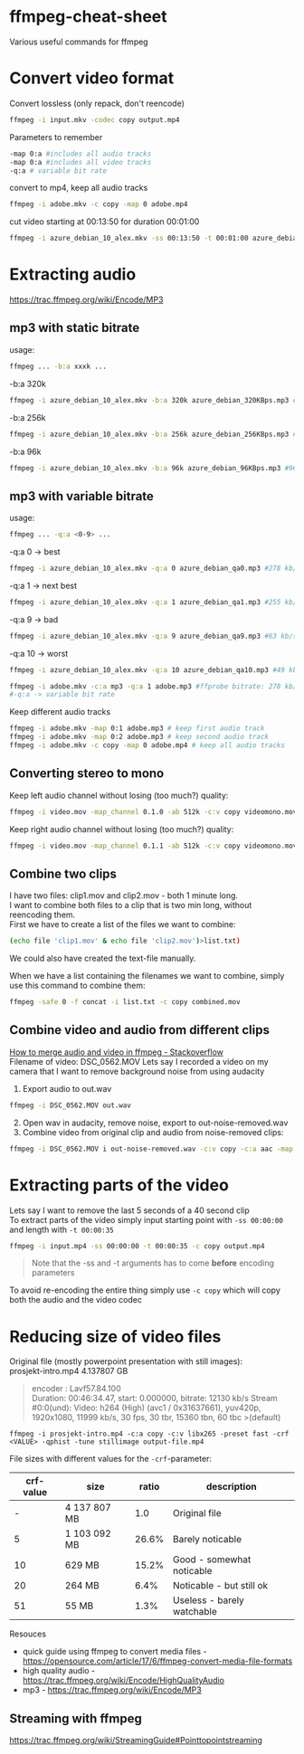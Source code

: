 # ffmpeg-cheat-sheet
Various useful commands for ffmpeg

# Convert video format
Convert lossless (only repack, don't reencode)
```sh
ffmpeg -i input.mkv -codec copy output.mp4
```

Parameters to remember
```sh
-map 0:a #includes all audio tracks
-map 0:a #includes all video tracks
-q:a # variable bit rate
```

convert to mp4, keep all audio tracks
```sh
ffmpeg -i adobe.mkv -c copy -map 0 adobe.mp4
```

cut video starting at 00:13:50 for duration 00:01:00
```sh
ffmpeg -i azure_debian_10_alex.mkv -ss 00:13:50 -t 00:01:00 azure_debian_cut.mp4
```

# Extracting audio
https://trac.ffmpeg.org/wiki/Encode/MP3

## mp3 with static bitrate
usage:
```sh
ffmpeg ... -b:a xxxk ...
```
-b:a 320k
```sh
ffmpeg -i azure_debian_10_alex.mkv -b:a 320k azure_debian_320KBps.mp3 #320 kb/s
```
-b:a 256k 
```sh
ffmpeg -i azure_debian_10_alex.mkv -b:a 256k azure_debian_256KBps.mp3 #256 kb/s
```
-b:a 96k
```sh
ffmpeg -i azure_debian_10_alex.mkv -b:a 96k azure_debian_96KBps.mp3 #96 kb/s
```

## mp3 with variable bitrate
usage:
```sh
ffmpeg ... -q:a <0-9> ...
```

-q:a 0 -> best
```sh
ffmpeg -i azure_debian_10_alex.mkv -q:a 0 azure_debian_qa0.mp3 #278 kb/s
```
-q:a 1 -> next best
```sh
ffmpeg -i azure_debian_10_alex.mkv -q:a 1 azure_debian_qa1.mp3 #255 kb/s
```
-q:a 9 -> bad
```sh
ffmpeg -i azure_debian_10_alex.mkv -q:a 9 azure_debian_qa9.mp3 #63 kb/s
```
-q:a 10 -> worst
```sh
ffmpeg -i azure_debian_10_alex.mkv -q:a 10 azure_debian_qa10.mp3 #49 kb/s
```

```sh
ffmpeg -i adobe.mkv -c:a mp3 -q:a 1 adobe.mp3 #ffprobe bitrate: 278 kb/s
#-q:a -> variable bit rate
```

Keep different audio tracks
```sh
ffmpeg -i adobe.mkv -map 0:1 adobe.mp3 # keep first audio track
ffmpeg -i adobe.mkv -map 0:2 adobe.mp3 # keep second audio track
ffmpeg -i adobe.mkv -c copy -map 0 adobe.mp4 # keep all audio tracks
```

## Converting stereo to mono
Keep left audio channel without losing (too much?) quality:
```sh
ffmpeg -i video.mov -map_channel 0.1.0 -ab 512k -c:v copy videomono.mov
```
Keep right audio channel without losing (too much?) quality:
```sh
ffmpeg -i video.mov -map_channel 0.1.1 -ab 512k -c:v copy videomono.mov
```

## Combine two clips
I have two files: clip1.mov and clip2.mov - both 1 minute long.  
I want to combine both files to a clip that is two min long, without reencoding them.  
First we have to create a list of the files we want to combine:
```sh
(echo file 'clip1.mov' & echo file 'clip2.mov')>list.txt)
```
We could also have created the text-file manually.    

When we have a list containing the filenames we want to combine, simply use this command to combine them:
```sh
ffmpeg -safe 0 -f concat -i list.txt -c copy combined.mov 
```

## Combine video and audio from different clips
[How to merge audio and video in ffmpeg - Stackoverflow](https://superuser.com/questions/277642/how-to-merge-audio-and-video-file-in-ffmpeg)  
Filename of video: DSC_0562.MOV
Lets say I recorded a video on my camera that I want to remove background noise from using audacity 
1) Export audio to out.wav
```sh
ffmpeg -i DSC_0562.MOV out.wav
```
2) Open wav in audacity, remove noise, export to out-noise-removed.wav
3) Combine video from original clip and audio from noise-removed clips:
```sh
ffmpeg -i DSC_0562.MOV i out-noise-removed.wav -c:v copy -c:a aac -map 0:v:0 -map 1:a:0 out.mp4
```


# Extracting parts of the video
Lets say I want to remove the last 5 seconds of a 40 second clip  
To extract parts of the video simply input starting point with `-ss 00:00:00` and length with `-t 00:00:35`   
```sh
ffmpeg -i input.mp4 -ss 00:00:00 -t 00:00:35 -c copy output.mp4
```
> Note that the -ss and -t arguments has to come **before** encoding parameters 

To avoid re-encoding the entire thing simply use `-c copy` which will copy both the audio and the video codec

# Reducing size of video files
Original file (mostly powerpoint presentation with still images):   
prosjekt-intro.mp4 4.137807 GB  
>encoder         : Lavf57.84.100  
>  Duration: 00:46:34.47, start: 0.000000, bitrate: 12130 kb/s
>  Stream #0:0(und): Video: h264 (High) (avc1 / 0x31637661), yuv420p, 1920x1080, 11999 kb/s, 30 fps, 30 tbr, 15360 tbn, 60 tbc >(default)   

`ffmpeg -i prosjekt-intro.mp4 -c:a copy -c:v libx265 -preset fast -crf <VALUE> -qphist -tune stillimage output-file.mp4`   
 
 
File sizes with different values for the `-crf`-parameter:    

|crf-value|size|ratio|description
|---|---|---|---|
|-|4 137 807 MB|1.0|Original file|
|5|1 103 092 MB|26.6%|Barely noticable|
|10|629 MB|15.2%|Good - somewhat noticable
|20|264 MB|6.4%|Noticable - but still ok
|51|55 MB|1.3%|Useless - barely watchable






Resouces
* quick guide using ffmpeg to convert media files - https://opensource.com/article/17/6/ffmpeg-convert-media-file-formats
* high quality audio - https://trac.ffmpeg.org/wiki/Encode/HighQualityAudio
* mp3 - https://trac.ffmpeg.org/wiki/Encode/MP3


## Streaming with ffmpeg
https://trac.ffmpeg.org/wiki/StreamingGuide#Pointtopointstreaming
